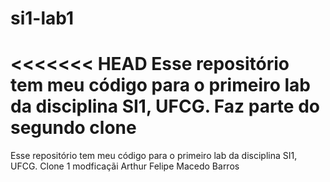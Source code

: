 ﻿si1-lab1
========
<<<<<<< HEAD
Esse repositório tem meu código para o primeiro lab da disciplina SI1, UFCG. 
Faz parte do segundo clone
=======
Esse repositório tem meu código para o primeiro lab da disciplina SI1, UFCG. Clone 1 modficaçãi 
Arthur Felipe Macedo Barros
